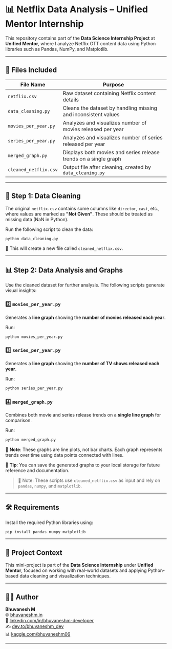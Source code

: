 # 📊 Netflix Data Analysis – Unified Mentor Internship

This repository contains part of the **Data Science Internship Project** at **Unified Mentor**, where I analyze Netflix OTT content data using Python libraries such as Pandas, NumPy, and Matplotlib.

---

## 📂 Files Included

| File Name             | Purpose                                                          |
| --------------------- | ---------------------------------------------------------------- |
| `netflix.csv`         | Raw dataset containing Netflix content details                   |
| `data_cleaning.py`    | Cleans the dataset by handling missing and inconsistent values   |
| `movies_per_year.py`  | Analyzes and visualizes number of movies released per year       |
| `series_per_year.py`  | Analyzes and visualizes number of series released per year       |
| `merged_graph.py`     | Displays both movies and series release trends on a single graph |
| `cleaned_netflix.csv` | Output file after cleaning, created by `data_cleaning.py`        |

---

## 🧼 Step 1: Data Cleaning

The original `netflix.csv` contains some columns like `director`, `cast`, etc., where values are marked as **"Not Given"**. These should be treated as missing data (NaN in Python).

Run the following script to clean the data:

```bash
python data_cleaning.py
```

🔹 This will create a new file called `cleaned_netflix.csv`.

---

## 📊 Step 2: Data Analysis and Graphs

Use the cleaned dataset for further analysis. The following scripts generate visual insights:

### 2️⃣ `movies_per_year.py`

Generates a **line graph** showing the **number of movies released each year**.

Run:

```bash
python movies_per_year.py
```

### 3️⃣ `series_per_year.py`

Generates a **line graph** showing the **number of TV shows released each year**.

Run:

```bash
python series_per_year.py
```

### 4️⃣ `merged_graph.py`

Combines both movie and series release trends on a **single line graph** for comparison.

Run:

```bash
python merged_graph.py
```

📝 **Note**: These graphs are line plots, not bar charts. Each graph represents trends over time using data points connected with lines.

💾 **Tip**: You can save the generated graphs to your local storage for future reference and documentation.

> 📌 Note: These scripts use `cleaned_netflix.csv` as input and rely on `pandas`, `numpy`, and `matplotlib`.

---

## 🛠 Requirements

Install the required Python libraries using:

```bash
pip install pandas numpy matplotlib
```

---

## 📌 Project Context

This mini-project is part of the **Data Science Internship** under **Unified Mentor**, focused on working with real-world datasets and applying Python-based data cleaning and visualization techniques.

---

## 🙋‍♂️ Author

**Bhuvanesh M**  
🌐 [bhuvaneshm.in](https://bhuvaneshm.in)  
🔗 [linkedin.com/in/bhuvaneshm-developer](https://www.linkedin.com/in/bhuvaneshm-developer)  
✍️ [dev.to/bhuvaneshm\_dev](https://dev.to/bhuvaneshm_dev)  
📊 [kaggle.com/bhuvaneshm06](https://www.kaggle.com/bhuvaneshm06)  

---
